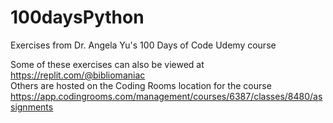# 100daysPython
Exercises from Dr. Angela Yu's 100 Days of Code Udemy course

Some of these exercises can also be viewed at https://replit.com/@bibliomaniac <br>
Others are hosted on the Coding Rooms location for the course
https://app.codingrooms.com/management/courses/6387/classes/8480/assignments
